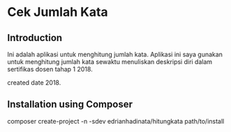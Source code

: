 Cek Jumlah Kata
=======================

Introduction
------------
Ini adalah aplikasi untuk menghitung jumlah kata. 
Aplikasi ini saya gunakan untuk menghitung jumlah kata sewaktu menuliskan deskripsi diri dalam sertifikas dosen tahap 1 2018.

created date 2018. 

Installation using Composer
---------------------------

composer create-project -n -sdev edrianhadinata/hitungkata path/to/install

